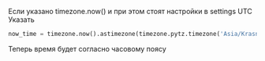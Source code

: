Если указано timezone.now() и при этом стоят настройки в settings UTC
Указать 
```python
now_time = timezone.now().astimezone(timezone.pytz.timezone('Asia/Krasnoyarsk'))
```

Теперь время будет согласно часовому поясу

